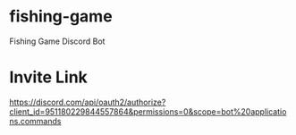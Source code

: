 # fishing-game
Fishing Game Discord Bot

# Invite Link
https://discord.com/api/oauth2/authorize?client_id=951180229844557864&permissions=0&scope=bot%20applications.commands